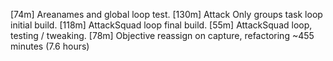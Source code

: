[74m]  Areanames and global loop test.
[130m] Attack Only groups task loop initial build.
[118m] AttackSquad loop final build.
[55m]  AttackSquad loop, testing / tweaking.
[78m]  Objective reassign on capture, refactoring
~455 minutes (7.6 hours)